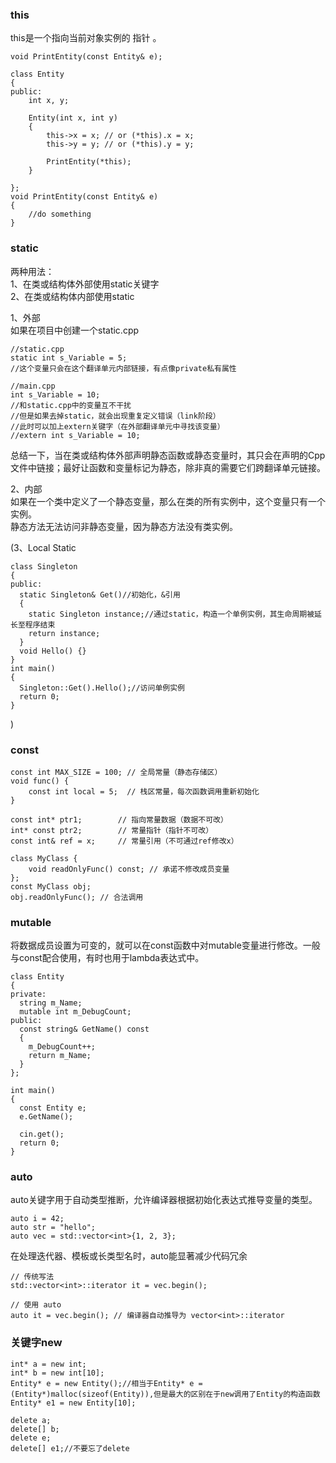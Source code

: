 ### this
this是一个指向当前对象实例的 指针 。
```
void PrintEntity(const Entity& e);

class Entity
{
public:
	int x, y;

	Entity(int x, int y)
	{
		this->x = x; // or (*this).x = x;
		this->y = y; // or (*this).y = y;

		PrintEntity(*this);
	}

};
void PrintEntity(const Entity& e)
{
	//do something
}
```
### static
两种用法：  
1、在类或结构体外部使用static关键字  
2、在类或结构体内部使用static  

1、外部  
如果在项目中创建一个static.cpp
```
//static.cpp
static int s_Variable = 5;
//这个变量只会在这个翻译单元内部链接，有点像private私有属性
```
```
//main.cpp
int s_Variable = 10;
//和static.cpp中的变量互不干扰
//但是如果去掉static，就会出现重复定义错误（link阶段）
//此时可以加上extern关键字（在外部翻译单元中寻找该变量）
//extern int s_Variable = 10;
```
总结一下，当在类或结构体外部声明静态函数或静态变量时，其只会在声明的Cpp文件中链接；最好让函数和变量标记为静态，除非真的需要它们跨翻译单元链接。  
  
2、内部  
如果在一个类中定义了一个静态变量，那么在类的所有实例中，这个变量只有一个实例。  
静态方法无法访问非静态变量，因为静态方法没有类实例。

(3、Local Static  
```
class Singleton
{
public:
  static Singleton& Get()//初始化，&引用
  {
    static Singleton instance;//通过static，构造一个单例实例，其生命周期被延长至程序结束
    return instance;
  }
  void Hello() {}
}
int main()
{
  Singleton::Get().Hello();//访问单例实例
  return 0;
}
```
)
### const
```
const int MAX_SIZE = 100; // 全局常量（静态存储区）
void func() {
    const int local = 5;  // 栈区常量，每次函数调用重新初始化
}

const int* ptr1;        // 指向常量数据（数据不可改）
int* const ptr2;        // 常量指针（指针不可改）
const int& ref = x;     // 常量引用（不可通过ref修改x）

class MyClass {
    void readOnlyFunc() const; // 承诺不修改成员变量
};
const MyClass obj;
obj.readOnlyFunc(); // 合法调用
```
### mutable
将数据成员设置为可变的，就可以在const函数中对mutable变量进行修改。一般与const配合使用，有时也用于lambda表达式中。
```
class Entity
{
private:
  string m_Name;
  mutable int m_DebugCount;
public:
  const string& GetName() const
  {
    m_DebugCount++;
    return m_Name;
  }
};

int main()
{
  const Entity e;
  e.GetName();

  cin.get();
  return 0;
}
```
### auto
auto关键字用于自动类型推断，允许编译器根据初始化表达式推导变量的类型。
```
auto i = 42;
auto str = "hello";
auto vec = std::vector<int>{1, 2, 3};
```
在处理迭代器、模板或长类型名时，auto能显著减少代码冗余
```
// 传统写法
std::vector<int>::iterator it = vec.begin();

// 使用 auto
auto it = vec.begin(); // 编译器自动推导为 vector<int>::iterator
```              
### 关键字new
```
int* a = new int;
int* b = new int[10];
Entity* e = new Entity();//相当于Entity* e = (Entity*)malloc(sizeof(Entity)),但是最大的区别在于new调用了Entity的构造函数
Entity* e1 = new Entity[10];

delete a;
delete[] b;
delete e;
delete[] e1;//不要忘了delete
```